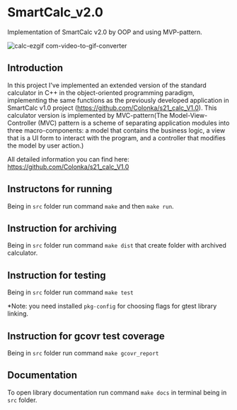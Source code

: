 # SmartCalc_v2.0

Implementation of SmartCalc v2.0 by OOP and using MVP-pattern.

![calc-ezgif com-video-to-gif-converter](https://github.com/Colonka/SmartCalc_v2.0/assets/128917856/08a56efb-8ef2-4154-8576-3304fafaf0a5)

## Introduction

In this project I've implemented an extended version of the standard calculator in C++ in the object-oriented programming paradigm, implementing the same functions as the previously developed application in SmartCalc v1.0 project (https://github.com/Colonka/s21_calc_V1.0). 
This calculator version is implemented by MVC-pattern(The Model-View-Controller (MVC) pattern is a scheme of separating application modules into three macro-components: a model that contains the business logic, a view that is a UI form to interact with the program, and a controller that modifies the model by user action.)

All detailed information you can find here: https://github.com/Colonka/s21_calc_V1.0

## Instructons for running

Being in `src` folder run command `make` and then `make run`.

## Instruction for archiving

Being in `src` folder run command `make dist` that create folder with archived calculator.

## Instruction for testing

Being in `src` folder run command `make test`

*Note: you need installed `pkg-config` for choosing flags for gtest library linking.

## Instruction for gcovr test coverage

Being in `src` folder run command `make gcovr_report`

## Documentation

To open library documentation run command `make docs` in terminal being in `src` folder.
